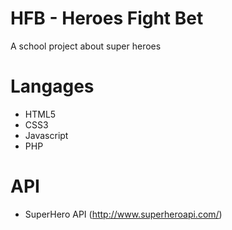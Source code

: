 # HFB - Heroes Fight Bet
A school project about super heroes

# Langages
* HTML5
* CSS3
* Javascript
* PHP

# API

* SuperHero API (http://www.superheroapi.com/)